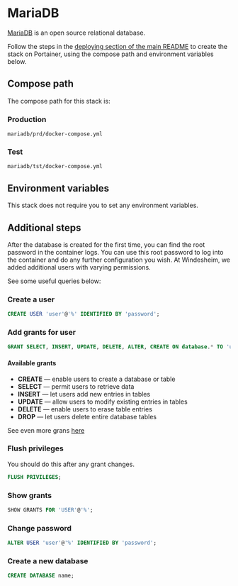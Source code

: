 # MariaDB

[MariaDB](https://mariadb.org/) is an open source relational database. 

Follow the steps in the [deploying section of the main README](../README.md#deploying) to create the stack on Portainer, using the compose path and environment variables below.

## Compose path

The compose path for this stack is:

### Production
```
mariadb/prd/docker-compose.yml
```

### Test
```
mariadb/tst/docker-compose.yml
```

## Environment variables

This stack does not require you to set any environment variables.

## Additional steps

After the database is created for the first time, you can find the root password in the container logs. You can use this root password to log into the container and do any further configuration you wish. At Windesheim, we added additional users with varying permissions.

See some useful queries below:

### Create a user

```sql
CREATE USER 'user'@'%' IDENTIFIED BY 'password';
```

### Add grants for user

```sql
GRANT SELECT, INSERT, UPDATE, DELETE, ALTER, CREATE ON database.* TO 'user'@'%';
```

#### Available grants

-   **CREATE** — enable users to create a database or table
-   **SELECT** — permit users to retrieve data
-   **INSERT** — let users add new entries in tables
-   **UPDATE** — allow users to modify existing entries in tables
-   **DELETE** — enable users to erase table entries
-   **DROP** — let users delete entire database tables

See even more grans [here](https://mariadb.com/kb/en/grant/#table-privileges)

### Flush privileges

You should do this after any grant changes.

```sql
FLUSH PRIVILEGES;
```

### Show grants

```sql
SHOW GRANTS FOR 'USER'@'%';
```

### Change password

```sql
ALTER USER 'user'@'%' IDENTIFIED BY 'password';
```

### Create a new database

```sql
CREATE DATABASE name;
```